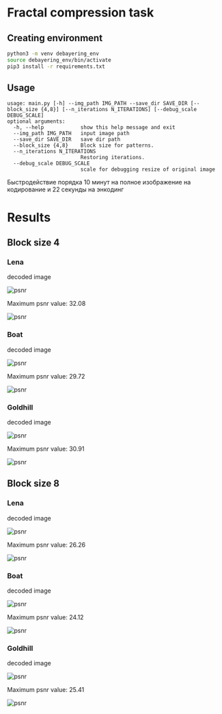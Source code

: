 # Fractal compression task
## Creating environment
```sh
python3 -m venv debayering_env
source debayering_env/bin/activate
pip3 install -r requirements.txt 
```
## Usage
```
usage: main.py [-h] --img_path IMG_PATH --save_dir SAVE_DIR [--block_size {4,8}] [--n_iterations N_ITERATIONS] [--debug_scale DEBUG_SCALE]
optional arguments:
  -h, --help            show this help message and exit
  --img_path IMG_PATH   input image path
  --save_dir SAVE_DIR   save dir path
  --block_size {4,8}    Block size for patterns.
  --n_iterations N_ITERATIONS
                        Restoring iterations.
  --debug_scale DEBUG_SCALE
                        scale for debugging resize of original image
```

Быстродействие порядка 10 минут на полное изображение на кодирование и 22 секунды на энкодинг

# Results
## Block size 4
### Lena
decoded image

![psnr](data/results/Lena_4/best.bmp)

Maximum psnr value: 32.08

![psnr](data/results/Lena_4/psnr.png)

### Boat
decoded image

![psnr](data/results/Boat_4/best.bmp)

Maximum psnr value:  29.72

![psnr](data/results/Boat_4/psnr.png)

### Goldhill
decoded image

![psnr](data/results/Goldhill_4/best.bmp)

Maximum psnr value: 30.91

![psnr](data/results/Goldhill_4/psnr.png)

## Block size 8
### Lena
decoded image

![psnr](data/results/Lena_8/best.bmp)

Maximum psnr value: 26.26

![psnr](data/results/Lena_8/psnr.png)

### Boat
decoded image

![psnr](data/results/Boat_8/best.bmp)

Maximum psnr value: 24.12

![psnr](data/results/Boat_8/psnr.png)

### Goldhill
decoded image

![psnr](data/results/Goldhill_8/best.bmp)

Maximum psnr value: 25.41

![psnr](data/results/Goldhill_8/psnr.png)



